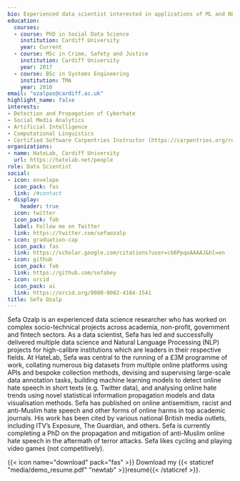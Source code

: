 ```yaml
---
bio: Experienced data scientist interested in applications of ML and NLP on societal issues.
education:
  courses:
  - course: PhD in Social Data Science
    institution: Cardiff University
    year: Current
  - course: MSc in Crime, Safety and Justice
    institution: Cardiff University
    year: 2017
  - course: BSc in Systems Engineering
    institution: TMA
    year: 2010
email: "ozalpas@cardiff.ac.uk"
highlight_name: false
interests:
- Detection and Propagation of Cyberhate
- Social Media Analytics
- Artificial Intelligence
- Computational Linguistics
- Certified Software Carpentries Instructor (https://carpentries.org/regions_uk/)
organizations:
- name: HateLab, Cardiff University
  url: https://hatelab.net/people
role: Data Scientist
social:
- icon: envelope
  icon_pack: fas
  link: /#contact
- display:
    header: true
  icon: twitter
  icon_pack: fab
  label: Follow me on Twitter
  link: https://twitter.com/sefaozalp
- icon: graduation-cap
  icon_pack: fas
  link: https://scholar.google.com/citations?user=cb6PpqoAAAAJ&hl=en
- icon: github
  icon_pack: fab
  link: https://github.com/sefabey
- icon: orcid
  icon_pack: ai
  link: https://orcid.org/0000-0002-4104-1541 
title: Sefa Ozalp
---
```


Sefa Ozalp is an experienced data science researcher who has worked on complex socio-technical projects across academia, non-profit, government and fintech sectors. As a data scientist, Sefa has led and successfully delivered multiple data science and Natural Language Processing (NLP) projects for high-calibre institutions which are leaders in their respective fields. At HateLab, Sefa was central to the running of a £3M programme of work, collating numerous big datasets from multiple online platforms using APIs and bespoke collection methods, devising and supervising large-scale data annotation tasks, building machine learning models to detect online hate speech in short texts (e.g. Twitter data), and analysing online hate trends using novel statistical information propagation models and data visualisation methods. Sefa has published on online antisemitism, racist and anti-Muslim hate speech and other forms of online harms in top academic journals. His work has been cited by various national British media outlets, including ITV’s Exposure, The Guardian, and others. Sefa is currently completing a PhD on the propagation and mitigation of anti-Muslim online hate speech in the aftermath of terror attacks. Sefa likes cycling and playing video games (not competitively).


{{< icon name="download" pack="fas" >}} Download my {{< staticref "media/demo_resume.pdf" "newtab" >}}resumé{{< /staticref >}}.
